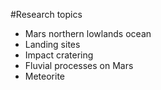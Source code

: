 #Research topics

- Mars northern lowlands ocean
- Landing sites
- Impact cratering
- Fluvial processes on Mars
- Meteorite

